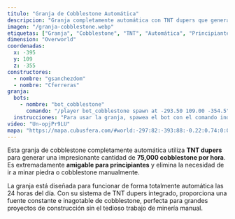 ```yaml
---
titulo: "Granja de Cobblestone Automática"
descripcion: "Granja completamente automática con TNT dupers que genera 75,000 cobblestone por hora - Perfecta para principiantes"
imagen: "/granja-cobblestone.webp"
etiquetas: ["Granja", "Cobblestone", "TNT", "Automática", "Principiantes"]
dimension: "Overworld"
coordenadas:
  x: -395
  y: 109
  z: -355
constructores:
  - nombre: "gsanchezdom"
  - nombre: "Cferreras"
granja:
  bots:
    - nombre: "bot_cobblestone"
      comando: "/player bot_cobblestone spawn at -293.50 109.00 -354.5"
  instrucciones: "Para usar la granja, spawea el bot con el comando indicado y luego enciende la palanca para activar el sistema. Una vez activada, la granja funciona completamente automática con TNT dupers."
video: "Un-opjPr9LU"
mapa: "https://mapa.cubusfera.com/#world:-297:82:-393:88:-0.22:0.74:0:0:perspective"
---
```


Esta granja de cobblestone completamente automática utiliza **TNT dupers** para generar una impresionante cantidad de **75,000 cobblestone por hora**. Es extremadamente **amigable para principiantes** y elimina la necesidad de ir a minar piedra o cobblestone manualmente.

La granja está diseñada para funcionar de forma totalmente automática las 24 horas del día. Con su sistema de TNT dupers integrado, proporciona una fuente constante e inagotable de cobblestone, perfecta para grandes proyectos de construcción sin el tedioso trabajo de minería manual.